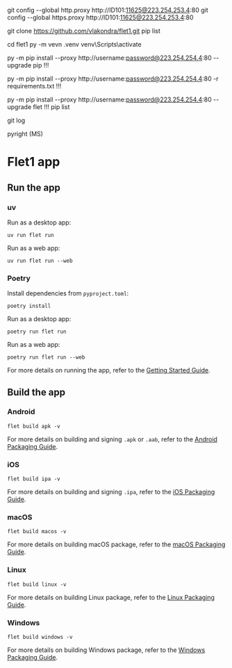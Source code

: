 git config --global http.proxy http://ID101:11625@223.254.253.4:80
git config --global https.proxy http://ID101:11625@223.254.253.4:80

git clone https://github.com/vlakondra/flet1.git
pip list

cd flet1
py -m vevn .venv
venv\Scripts\activate

py -m pip install  --proxy http://username:password@223.254.254.4:80 --upgrade pip          !!!

py -m pip install  --proxy http://username:password@223.254.254.4:80 -r requirements.txt    !!!

py -m pip install  --proxy http://username:password@223.254.254.4:80 --upgrade flet         !!!
pip list

git log

pyright (MS)

# Flet1 app

## Run the app

### uv

Run as a desktop app:

```
uv run flet run
```

Run as a web app:

```
uv run flet run --web
```

### Poetry

Install dependencies from `pyproject.toml`:

```
poetry install
```

Run as a desktop app:

```
poetry run flet run
```

Run as a web app:

```
poetry run flet run --web
```

For more details on running the app, refer to the [Getting Started Guide](https://flet.dev/docs/getting-started/).

## Build the app

### Android

```
flet build apk -v
```

For more details on building and signing `.apk` or `.aab`, refer to the [Android Packaging Guide](https://flet.dev/docs/publish/android/).

### iOS

```
flet build ipa -v
```

For more details on building and signing `.ipa`, refer to the [iOS Packaging Guide](https://flet.dev/docs/publish/ios/).

### macOS

```
flet build macos -v
```

For more details on building macOS package, refer to the [macOS Packaging Guide](https://flet.dev/docs/publish/macos/).

### Linux

```
flet build linux -v
```

For more details on building Linux package, refer to the [Linux Packaging Guide](https://flet.dev/docs/publish/linux/).

### Windows

```
flet build windows -v
```

For more details on building Windows package, refer to the [Windows Packaging Guide](https://flet.dev/docs/publish/windows/).